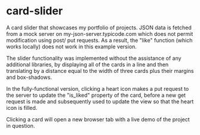 # card-slider
A card slider that showcases my portfolio of projects. JSON data is fetched from a mock server on my-json-server.typicode.com which does not permit modification using post/ put requests. As a result, the "like" function (which works locally) does not work in this example version.

The slider functionality was implemented without the assistance of any additional libraries, by displaying all of the cards in a line and then translating by a distance equal to the width of three cards plus their margins and box-shadows.

In the fully-functional version, clicking a heart icon makes a put request to the server to update the "is_liked" property of the card, before a new get request is made and subsequently used to update the view so that the heart icon is filled.

Clicking a card will open a new browser tab with a live demo of the project in question.
